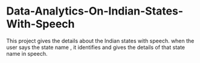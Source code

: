 # Data-Analytics-On-Indian-States-With-Speech
This project gives the details about the Indian states with speech. when the user says the state name , it identifies and gives the details of that state name in speech.
